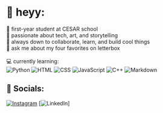 # 💫 heyy:
📓 first-year student at CESAR school<br>🎨 passionate about tech, art, and storytelling<br>🧸 always down to collaborate, learn, and build cool things  <br>💬 ask me about my four favorites on letterbox
<br><br>💻 currently learning:  <br>![Python](https://img.shields.io/badge/python-3776AB?style=for-the-badge&logo=python&logoColor=white)
![HTML](https://img.shields.io/badge/html5-E34F26?style=for-the-badge&logo=html5&logoColor=white)
![CSS](https://img.shields.io/badge/css3-1572B6?style=for-the-badge&logo=css3&logoColor=white)
![JavaScript](https://img.shields.io/badge/javascript-F7DF1E?style=for-the-badge&logo=javascript&logoColor=black)
![C++](https://img.shields.io/badge/c++-00599C?style=for-the-badge&logo=c%2B%2B&logoColor=white)
![Markdown](https://img.shields.io/badge/markdown-000000?style=for-the-badge&logo=markdown&logoColor=white)

## 🔗 Socials:
[![Instagram](https://img.shields.io/badge/Instagram-%23E4405F.svg?logo=Instagram&logoColor=white)](https://instagram.com/liz.mariliaaaa) [![LinkedIn](https://img.shields.io/badge/LinkedIn-%230077B5.svg?logo=linkedin&logoColor=white)] 

